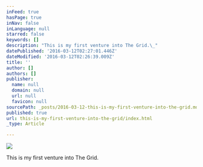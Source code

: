 ```yaml
---
inFeed: true
hasPage: true
inNav: false
inLanguage: null
starred: false
keywords: []
description: "This is my first venture into The Grid.\_"
datePublished: '2016-03-12T02:27:01.446Z'
dateModified: '2016-03-12T02:26:39.009Z'
title: ''
author: []
authors: []
publisher:
  name: null
  domain: null
  url: null
  favicon: null
sourcePath: _posts/2016-03-12-this-is-my-first-venture-into-the-grid.md
published: true
url: this-is-my-first-venture-into-the-grid/index.html
_type: Article

---
```

![](https://the-grid-user-content.s3-us-west-2.amazonaws.com/755d2bf5-8f6b-4b60-91ad-ee4391823858.gif)

This is my first venture into The Grid.